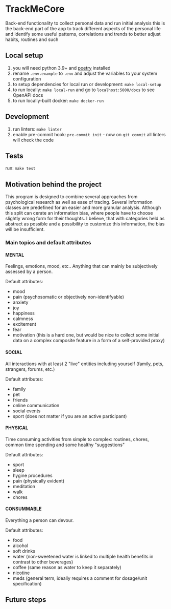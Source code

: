 # TrackMeCore
Back-end functionality to collect personal data and run initial analysis
this is the back-end part of the app to track different aspects of the personal life 
and identify some useful patterns, correlations and trends to better adjust habits, routines and such


## Local setup
1. you will need python 3.9+ and [poetry](https://python-poetry.org/docs/#installation) installed
2. rename `.env.example` to `.env` and adjust the variables to your system configuration
3. to setup dependencies for local run or development: `make local-setup`
4. to run locally: `make local-run` and go to `localhost:5000/docs` to see OpenAPI docs 
5. to run locally-built docker: `make docker-run`

## Development
1. run linters: `make linter`
2. enable pre-commit hook: `pre-commit init` - now on `git commit` all linters will check the code


## Tests
run: `make test`

## Motivation behind the project

This program is designed to combine several approaches from psychological research as well as ease of tracing.
Several information classes are predefined for an easier and more granular analysis. Although this split can cerate 
an information bias, where people have to choose slightly wrong form for their thoughts. 
I believe, that with categories held as abstract as possible and a possibility to customize this information, the bias will be insufficient.

### Main topics and default attributes

#### MENTAL
Feelings, emotions, mood, etc.. Anything that can mainly be subjectively assessed by a person.

Default attributes:
* mood
* pain (psychosomatic or objectively non-identifyable)
* anxiety
* joy
* happiness
* calmness
* excitement
* fear
* motivation (this is a hard one, but would be nice to collect some initial data on a complex composite feature in a form of a self-provided proxy)

#### SOCIAL
All interactions with at least 2 "live" entities including yourself (family, pets, strangers, forums, etc.)

Default attributes:
* family
* pet
* friends
* online communication
* social events
* sport  (does not matter if you are an active participant)


#### PHYSICAL
Time consuming activities from simple to complex: routines, chores, common time spending and some healthy "suggestions"

Default attributes:
* sport
* sleep
* hygine procedures
* pain (physically evident)
* meditation
* walk
* chores

#### CONSUMMABLE
Everything a person can devour.

Default attributes:
* food
* alcohol
* soft drinks
* water (non-sweetened water is linked to multiple health benefits in contrast to other beverages)
* coffee (same reason as water to keep it separately)
* nicotine 
* meds (general term, ideally requires a comment for dosage/unit specification)





## Future steps

